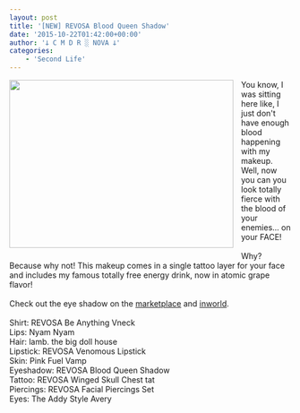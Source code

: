 ```yaml
---
layout: post
title: '[NEW] REVOSA Blood Queen Shadow'
date: '2015-10-22T01:42:00+00:00'
author: '𐕣 C M D R ░ NOVA 𐕣'
categories:
    - 'Second Life'
---
```


<div style="clear: both; text-align: center;">
<a href="http://cmdr-nova.online/wp-content/uploads/2015/10/bloodqueenad.png" style="clear: left; float: left; margin-bottom: 1em; margin-right: 1em;"><img border="0" height="300" src="http://cmdr-nova.online/wp-content/uploads/2015/10/bloodqueenad-300x225.png" width="400" /></a></div>
You know, I was sitting here like, I just don't have enough blood happening with my makeup. Well, now you can you look totally fierce with the blood of your enemies... on your FACE!<br />
<br />
Why? Because why not! This makeup comes in a single tattoo layer for your face and includes my famous totally free energy drink, now in atomic grape flavor!<br />
<br />
Check out the eye shadow on the <a href="https://marketplace.secondlife.com/p/REVOSA-Blood-Queen-Shadow/7929920" target="_blank" rel="noopener">marketplace</a> and <a href="http://maps.secondlife.com/secondlife/Pisces/172/241/27" target="_blank" rel="noopener">inworld</a>.<br />
<br />
Shirt: REVOSA Be Anything Vneck<br />Lips: Nyam Nyam<br />
Hair: lamb. the big doll house<br />
Lipstick: REVOSA Venomous Lipstick<br />
Skin: Pink Fuel Vamp<br />
Eyeshadow: REVOSA Blood Queen Shadow<br />
Tattoo: REVOSA Winged Skull Chest tat<br />
Piercings: REVOSA Facial Piercings Set<br />
Eyes: The Addy Style Avery